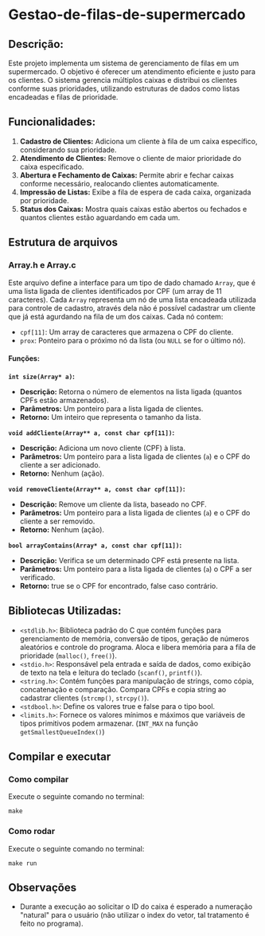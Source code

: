 # Gestao-de-filas-de-supermercado
## Descrição:
Este projeto implementa um sistema de gerenciamento de filas em um supermercado. O objetivo é oferecer um atendimento eficiente e justo para os clientes. O sistema gerencia múltiplos caixas e distribui os clientes conforme suas prioridades, utilizando estruturas de dados como listas encadeadas e filas de prioridade.

## Funcionalidades:

1. **Cadastro de Clientes:** Adiciona um cliente à fila de um caixa específico, considerando sua prioridade.
2. **Atendimento de Clientes:** Remove o cliente de maior prioridade do caixa especificado.
3. **Abertura e Fechamento de Caixas:** Permite abrir e fechar caixas conforme necessário, realocando clientes automaticamente.
4. **Impressão de Listas:** Exibe a fila de espera de cada caixa, organizada por prioridade.
5. **Status dos Caixas:** Mostra quais caixas estão abertos ou fechados e quantos clientes estão aguardando em cada um.

## Estrutura de arquivos

### Array.h e Array.c

Este arquivo define a interface para um tipo de dado chamado `Array`, que é uma lista ligada de clientes identificados por CPF (um array de 11 caracteres).
Cada `Array` representa um nó de uma lista encadeada utilizada para controle de cadastro, através dela não é possível cadastrar um cliente que já está agurdando na fila de um dos caixas. Cada nó contem:
- `cpf[11]`: Um array de caracteres que armazena o CPF do cliente.
- `prox`: Ponteiro para o próximo nó da lista (ou `NULL` se for o último nó).

#### Funções:
    
**`int size(Array* a)`:**
- **Descrição:** Retorna o número de elementos na lista ligada (quantos CPFs estão armazenados).
- **Parâmetros:** Um ponteiro para a lista ligada de clientes.
- **Retorno:** Um inteiro que representa o tamanho da lista.

**`void addCliente(Array** a, const char cpf[11])`:**
- **Descrição:** Adiciona um novo cliente (CPF) à lista.
- **Parâmetros:** Um ponteiro para a lista ligada de clientes (`a`) e o CPF do cliente a ser adicionado.
- **Retorno:** Nenhum (ação).

**`void removeCliente(Array** a, const char cpf[11])`:**
- **Descrição:** Remove um cliente da lista, baseado no CPF.
- **Parâmetros:** Um ponteiro para a lista ligada de clientes (`a`) e o CPF do cliente a ser removido.
- **Retorno:** Nenhum (ação).

**`bool arrayContains(Array* a, const char cpf[11])`:**
- **Descrição:** Verifica se um determinado CPF está presente na lista.
- **Parâmetros:** Um ponteiro para a lista ligada de clientes (`a`) o CPF a ser verificado.
- **Retorno:** true se o CPF for encontrado, false caso contrário.

## Bibliotecas Utilizadas:

- `<stdlib.h>`: Biblioteca padrão do C que contém funções para gerenciamento de memória, conversão de tipos, geração de números aleatórios e controle do programa. Aloca e libera memória para a fila de prioridade (`malloc()`, `free()`).
- `<stdio.h>`: Responsável pela entrada e saída de dados, como exibição de texto na tela e leitura do teclado (`scanf()`, `printf()`).
- `<string.h>`: Contém funções para manipulação de strings, como cópia, concatenação e comparação. Compara CPFs e copia string ao cadastrar clientes (`strcmp()`, `strcpy()`).
- `<stdbool.h>`: Define os valores true e false para o tipo bool.
- `<limits.h>`: Fornece os valores mínimos e máximos que variáveis de tipos primitivos podem armazenar. (`INT_MAX` na função `getSmallestQueueIndex()`)


## Compilar e executar
### Como compilar
Execute o seguinte comando no terminal:
```
make
```
### Como rodar
Execute o seguinte comando no terminal:
```
make run
```

## Observações

- Durante a execução ao solicitar o ID do caixa é esperado a numeração "natural" para o usuário (não utilizar o index do vetor, tal tratamento é feito no programa).
